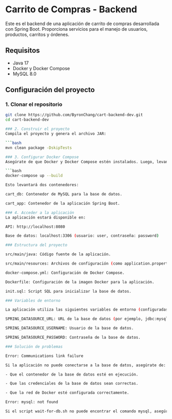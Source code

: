 # Carrito de Compras - Backend

Este es el backend de una aplicación de carrito de compras desarrollada con Spring Boot. Proporciona servicios para el manejo de usuarios, productos, carritos y órdenes.

## Requisitos

- Java 17
- Docker y Docker Compose
- MySQL 8.0

## Configuración del proyecto

### 1. Clonar el repositorio

```bash
git clone https://github.com/ByronChang/cart-backend-dev.git
cd cart-backend-dev

### 2. Construir el proyecto
Compila el proyecto y genera el archivo JAR:

```bash
mvn clean package -DskipTests

### 3. Configurar Docker Compose
Asegúrate de que Docker y Docker Compose estén instalados. Luego, levanta los contenedores:

```bash
docker-compose up --build

Esto levantará dos contenedores:

cart_db: Contenedor de MySQL para la base de datos.

cart_app: Contenedor de la aplicación Spring Boot.

### 4. Acceder a la aplicación
La aplicación estará disponible en:

API: http://localhost:8080

Base de datos: localhost:3306 (usuario: user, contraseña: password)

### Estructura del proyecto

src/main/java: Código fuente de la aplicación.

src/main/resources: Archivos de configuración (como application.properties).

docker-compose.yml: Configuración de Docker Compose.

Dockerfile: Configuración de la imagen Docker para la aplicación.

init.sql: Script SQL para inicializar la base de datos.

### Variables de entorno

La aplicación utiliza las siguientes variables de entorno (configuradas en docker-compose.yml):

SPRING_DATASOURCE_URL: URL de la base de datos (por ejemplo, jdbc:mysql://db:3306/cart_db).

SPRING_DATASOURCE_USERNAME: Usuario de la base de datos.

SPRING_DATASOURCE_PASSWORD: Contraseña de la base de datos.

### Solución de problemas

Error: Communications link failure

Si la aplicación no puede conectarse a la base de datos, asegúrate de:

- Que el contenedor de la base de datos esté en ejecución.

- Que las credenciales de la base de datos sean correctas.

- Que la red de Docker esté configurada correctamente.

Error: mysql: not found

Si el script wait-for-db.sh no puede encontrar el comando mysql, asegúrate de que mysql-client esté instalado en la imagen de la aplicación.